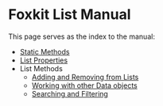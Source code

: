 # Foxkit List Manual

This page serves as the index to the manual:

- [Static Methods](static-methods.md)
- [List Properties](properties.md)
- List Methods
  - [Adding and Removing from Lists](methods/adding-removing.md)
  - [Working with other Data objects](methods/with-other-objects.md)
  - [Searching and Filtering](methods/searching-filtering.md)
